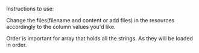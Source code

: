 Instructions to use:

Change the files(filename and content or add files) in the resources accordingly to the column values you'd like.

Order is important for array that holds all the strings. As they will be loaded in order. 